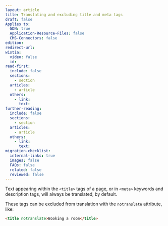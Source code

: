 ```yaml
---
layout: article
title: Translating and excluding title and meta tags
draft: false
Applies to:
  GDN: true
  Application-Resource-Files: false
  CMS-Connectors: false
edition:
redirect-url:
wistia:
  video: false
  id:
read-first:
  include: false
  sections:
    - section
  articles:
    - article
  others:
    - link:
      text:
further-reading:
  include: false
  sections:
    - section
  articles:
    - article
  others:
    - link:
      text:
migration-checklist:
  internal-links: true
  images: false
  FAQs: false
  related: false
  reviewed: false
---
```


Text appearing within the `<title>` tags of a page, or in `<meta>` keywords and description tags, will always be translated, by default. 

These tags can be excluded from translation with the `notranslate` attribute, like:  

~~~html
<title notranslate>Booking a room</title>
~~~

